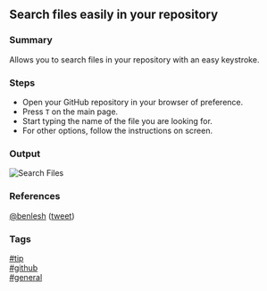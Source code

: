 ## Search files easily in your repository

### Summary
Allows you to search files in your repository with an easy keystroke.

### Steps
- Open your GitHub repository in your browser of preference.
- Press `T` on the main page.
- Start typing the name of the file you are looking for.
- For other options, follow the instructions on screen.
      
### Output
![Search Files](https://cloud.githubusercontent.com/assets/19519411/17606451/3416d8a0-5fe5-11e6-9422-c2b5636b982d.gif)

### References
[@benlesh](https://twitter.com/benlesh) \([tweet](https://twitter.com/BenLesh/status/763485384323936256)\)

### Tags
[#tip](../../tips.md)  
[#github](../github.md)  
[#general](general.md)  
